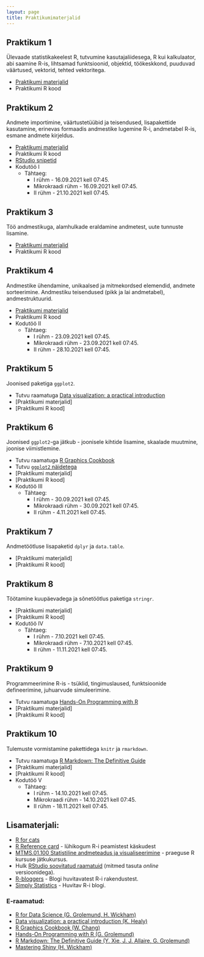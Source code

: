 ```yaml
---
layout: page
title: Praktikumimaterjalid
---
```



## Praktikum 1


Ülevaade statistikakeelest R, tutvumine kasutajaliidesega, R kui kalkulaator, abi saamine R-is, lihtsamad funktsioonid, objektid, töökeskkond, puuduvad väärtused, vektorid, tehted vektoritega. 
 
* [Praktikumi materjalid](praktikum1)
* Praktikumi R kood <!--(https://github.com/Rkursus/2021/raw/master/_praktikum1/praktikum1_kood.R)-->


## Praktikum 2


Andmete importimine, väärtustetüübid ja teisendused, lisapakettide kasutamine, erinevas formaadis andmestike lugemine R-i, andmetabel R-is, esmane andmete kirjeldus.

* [Praktikumi materjalid](praktikum2)
* Praktikumi R kood <!--(https://github.com/Rkursus/2021/raw/master/_praktikum2/praktikum2_kood.R)-->
* [RStudio snipetid](https://github.com/Rkursus/2021/raw/master/RStudio_snippetid.txt)
* Kodutöö I <!-- [Kodutöö](praktikum2_kodutoo.md)-->
    * Tähtaeg:
		* I rühm - 16.09.2021 kell 07:45.
		* Mikrokraadi rühm - 16.09.2021 kell 07:45.
		* II rühm - 21.10.2021 kell 07:45.


## Praktikum 3


Töö andmestikuga, alamhulkade eraldamine andmetest, uute tunnuste lisamine. 

* [Praktikumi materjalid](praktikum3)
* Praktikumi R kood<!--(https://github.com/Rkursus/2021/raw/master/_praktikum3/praktikum3_kood.R)-->


## Praktikum 4


Andmestike ühendamine, unikaalsed ja mitmekordsed elemendid, andmete sorteerimine. Andmestiku teisendused (pikk ja lai andmetabel), andmestruktuurid.

* [Praktikumi materjalid](praktikum4)
* Praktikumi R kood <!--(https://github.com/Rkursus/2021/raw/master/_praktikum4/praktikum4_kood.R)-->
* Kodutöö II <!--[Kodutöö](praktikum4_kodutoo.md)-->
    * Tähtaeg:
		* I rühm - 23.09.2021 kell 07:45.
		* Mikrokraadi rühm - 23.09.2021 kell 07:45.
		* II rühm - 28.10.2021 kell 07:45.


## Praktikum 5


Joonised paketiga `ggplot2`.

* Tutvu raamatuga [Data visualization: a practical introduction](http://socviz.co/)
* [Praktikumi materjalid]<!--(praktikum5)-->
* [Praktikumi R kood]<!--(https://github.com/Rkursus/2021/raw/master/_praktikum5/praktikum5_kood.R)-->


## Praktikum 6


Joonised `ggplot2`-ga jätkub - joonisele kihtide lisamine, skaalade muutmine, joonise viimistlemine.

* Tutvu raamatuga [R Graphics Cookbook](https://r-graphics.org)
* Tutvu [`ggplot2` näidetega](http://r-statistics.co/Top50-Ggplot2-Visualizations-MasterList-R-Code.html)
* [Praktikumi materjalid]<!--(praktikum6)-->
* [Praktikumi R kood]<!--(https://github.com/Rkursus/2021/raw/master/_praktikum6/praktikum6_kood.R)-->
* Kodutöö III <!--Kodutöö](praktikum6_kodutoo.md)-->
    * Tähtaeg:
		* I rühm - 30.09.2021 kell 07:45.
		* Mikrokraadi rühm - 30.09.2021 kell 07:45.
		* II rühm - 4.11.2021 kell 07:45.

## Praktikum 7


Andmetöötluse lisapaketid `dplyr` ja `data.table`.

* [Praktikumi materjalid]<!--(praktikum7)-->
* [Praktikumi R kood]<!--(https://github.com/Rkursus/2021/raw/master/_praktikum7/praktikum7_kood.R)-->


## Praktikum 8


Töötamine kuupäevadega ja sõnetöötlus paketiga `stringr`.

* [Praktikumi materjalid]<!--(praktikum8)-->
* [Praktikumi R kood]<!--(https://github.com/Rkursus/2021/raw/master/_praktikum8/praktikum8_kood.R)-->
* Kodutöö IV <!--[Kodutöö](praktikum8_kodutoo.md)-->
    * Tähtaeg:
		* I rühm - 7.10.2021 kell 07:45.
		* Mikrokraadi rühm - 7.10.2021 kell 07:45.
		* II rühm - 11.11.2021 kell 07:45.
	

## Praktikum 9


Programmeerimine R-is - tsüklid, tingimuslaused, funktsioonide defineerimine, juhuarvude simuleerimine.

* Tutvu raamatuga [Hands-On Programming with R](https://rstudio-education.github.io/hopr/)
* [Praktikumi materjalid]<!--(praktikum9)-->
* [Praktikumi R kood]<!--(https://github.com/Rkursus/2021/raw/master/_praktikum9/praktikum9_kood.R)-->


## Praktikum 10


Tulemuste vormistamine pakettidega `knitr` ja `rmarkdown`.

* Tutvu raamatuga [R Markdown: The Definitive Guide](https://bookdown.org/yihui/rmarkdown/)
* [Praktikumi materjalid]<!--(praktikum10)-->
* [Praktikumi R kood]<!--(https://github.com/Rkursus/2021/raw/master/_praktikum10/praktikum10_kood.Rmd)-->
* Kodutöö V <!--[Kodutöö](praktikum10_kodutoo.md)-->
    * Tähtaeg:
		* I rühm - 14.10.2021 kell 07:45.
		* Mikrokraadi rühm - 14.10.2021 kell 07:45.
		* II rühm - 18.11.2021 kell 07:45.
		
		
## Lisamaterjali:

* [R for cats](https://rforcats.net/)
* [R Reference card](https://cran.r-project.org/doc/contrib/Baggott-refcard-v2.pdf) - lühikogum R-i peamistest käskudest
* [MTMS.01.100 Statistiline andmeteadus ja visualiseerimine](https://andmeteadus.github.io/2021/) - praeguse R kursuse jätkukursus.
* Hulk [RStudio soovitatud raamatuid](https://rstudio.com/resources/books/) (mitmed tasuta _online_ versioonidega).
* [R-bloggers](https://www.r-bloggers.com/) - Blogi huvitavatest R-i rakendustest.
* [Simply Statistics](https://simplystatistics.org/) - Huvitav R-i blogi.

### E-raamatud:
* [R for Data Science (G. Grolemund, H. Wickham)](http://r4ds.had.co.nz/)
* [Data visualization: a practical introduction (K. Healy)](http://socviz.co/)
* [R Graphics Cookbook (W. Chang)](https://r-graphics.org/)
* [Hands-On Programming with R (G. Grolemund)](https://rstudio-education.github.io/hopr/)
* [R Markdown: The Definitive Guide (Y. Xie, J. J. Allaire, G. Grolemund)](https://bookdown.org/yihui/rmarkdown/)
* [Mastering Shiny (H. Wickham)](https://mastering-shiny.org/)
